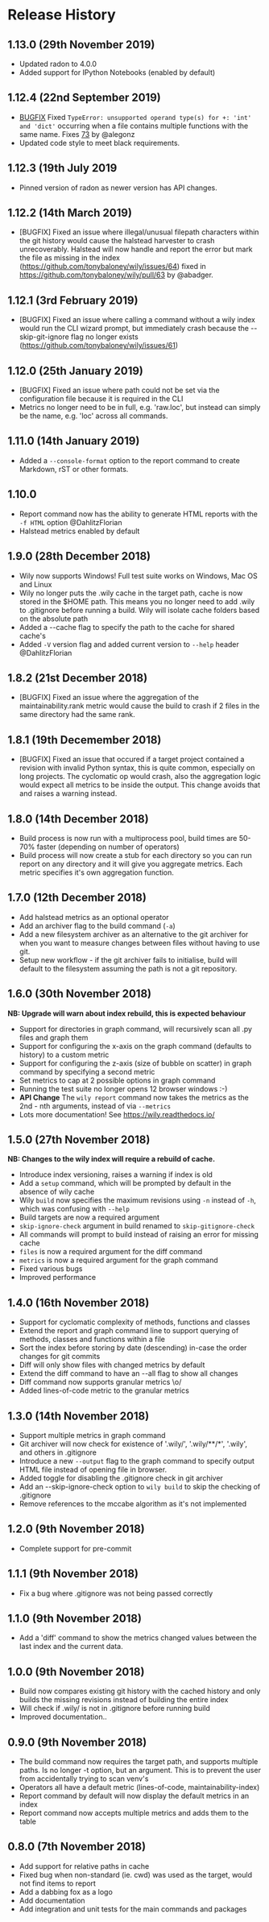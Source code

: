 # Release History

## 1.13.0 (29th November 2019)

* Updated radon to 4.0.0
* Added support for IPython Notebooks (enabled by default)

## 1.12.4 (22nd September 2019)

* [BUGFIX](https://github.com/tonybaloney/wily/issues/73) Fixed ``TypeError: unsupported operand type(s) for +: 'int' and 'dict'`` occurring when a file contains multiple functions with the same name.
  Fixes [73](https://github.com/tonybaloney/wily/issues/73) by @alegonz
* Updated code style to meet black requirements.

## 1.12.3 (19th July 2019

* Pinned version of radon as newer version has API changes.

## 1.12.2 (14th March 2019)

* [BUGFIX] Fixed an issue where illegal/unusual filepath characters within the git history would cause the halstead harvester to crash unrecoverably. Halstead will now handle and report the error but mark the file as missing in the index (https://github.com/tonybaloney/wily/issues/64) fixed in https://github.com/tonybaloney/wily/pull/63 by @abadger.

## 1.12.1 (3rd February 2019)

* [BUGFIX] Fixed an issue where calling a command without a wily index would run the CLI wizard prompt, but immediately crash because the --skip-git-ignore flag no longer exists (https://github.com/tonybaloney/wily/issues/61)

## 1.12.0 (25th January 2019)

* [BUGFIX] Fixed an issue where path could not be set via the configuration file because it is required in the CLI
* Metrics no longer need to be in full, e.g. 'raw.loc', but instead can simply be the name, e.g. 'loc' across all commands.

## 1.11.0 (14th January 2019)

* Added a `--console-format` option to the report command to create Markdown, rST or other formats.

## 1.10.0

* Report command now has the ability to generate HTML reports with the `-f HTML` option @DahlitzFlorian
* Halstead metrics enabled by default

## 1.9.0 (28th December 2018)

* Wily now supports Windows! Full test suite works on Windows, Mac OS and Linux
* Wily no longer puts the .wily cache in the target path, cache is now stored in the $HOME path. This means you no longer need to add .wily to .gitignore before running a build. Wily will isolate cache folders based on the absolute path
* Added a --cache flag to specify the path to the cache for shared cache's
* Added `-V` version flag and added current version to `--help` header @DahlitzFlorian

## 1.8.2 (21st December 2018)

* [BUGFIX] Fixed an issue where the aggregation of the maintainability.rank metric would cause the build to crash if 2 files in the same directory had the same rank. 

## 1.8.1 (19th Decemember 2018)

* [BUGFIX] Fixed an issue that occured if a target project contained a revision with invalid Python syntax, this is quite common, especially on long projects. The cyclomatic op would crash, also the aggregation logic would expect all metrics to be inside the output. This change avoids that and raises a warning instead.

## 1.8.0 (14th December 2018)

* Build process is now run with a multiprocess pool, build times are 50-70% faster (depending on number of operators)
* Build process will now create a stub for each directory so you can run report on any directory and it will give you aggregate metrics. Each metric specifies it's own aggregation function.

## 1.7.0 (12th December 2018)

* Add halstead metrics as an optional operator
* Add an archiver flag to the build command (`-a`)
* Add a new filesystem archiver as an alternative to the git archiver for when you want to measure changes between files without having to use git.
* Setup new workflow - if the git archiver fails to initialise, build will default to the filesystem assuming the path is not a git repository.

## 1.6.0 (30th November 2018)

**NB: Upgrade will warn about index rebuild, this is expected behaviour**

* Support for directories in graph command, will recursively scan all .py files and graph them
* Support for configuring the x-axis on the graph command (defaults to history) to a custom metric
* Support for configuring the z-axis (size of bubble on scatter) in graph command by specifying a second metric
* Set metrics to cap at 2 possible options in graph command
* Running the test suite no longer opens 12 browser windows :-)
* __API Change__ The `wily report` command now takes the metrics as the 2nd - nth arguments, instead of via ``--metrics``
* Lots more documentation! See https://wily.readthedocs.io/ 

## 1.5.0 (27th November 2018)

**NB: Changes to the wily index will require a rebuild of cache.**

* Introduce index versioning, raises a warning if index is old
* Add a `setup` command, which will be prompted by default in the absence of wily cache
* Wily `build` now specifies the maximum revisions using `-n` instead of `-h`, which was confusing with `--help`
* Build targets are now a required argument
* `skip-ignore-check` argument in build renamed to `skip-gitignore-check`
* All commands will prompt to build instead of raising an error for missing cache
* `files` is now a required argument for the diff command
* `metrics` is now a required argument for the graph command
* Fixed various bugs
* Improved performance

## 1.4.0 (16th November 2018)

* Support for cyclomatic complexity of methods, functions and classes
* Extend the report and graph command line to support querying of methods, classes and functions within a file
* Sort the index before storing by date (descending) in-case the order changes for git commits
* Diff will only show files with changed metrics by default
* Extend the diff command to have an --all flag to show all changes
* Diff command now supports granular metrics \o/
* Added lines-of-code metric to the granular metrics

## 1.3.0 (14th November 2018)

* Support multiple metrics in graph command
* Git archiver will now check for existence of '.wily/', '.wily/**/*', '.wily', and others in .gitignore
* Introduce a new `--output` flag to the graph command to specify output HTML file instead of opening file in browser.
* Added toggle for disabling the .gitignore check in git archiver
* Add an --skip-ignore-check option to `wily build` to skip the checking of .gitignore 
* Remove references to the mccabe algorithm as it's not implemented

## 1.2.0 (9th November 2018)

* Complete support for pre-commit

## 1.1.1 (9th November 2018)

* Fix a bug where .gitignore was not being passed correctly

## 1.1.0 (9th November 2018)

* Add a 'diff' command to show the metrics changed values between the last index and the current data.

## 1.0.0 (9th November 2018)

* Build now compares existing git history with the cached history and only builds the missing revisions instead of building the entire index
* Will check if .wily/ is not in .gitignore before running build
* Improved documentation..

## 0.9.0 (9th November 2018)


* The build command now requires the target path, and supports multiple paths. Is no longer -t option, but an argument. This is to prevent the user from accidentally trying to scan venv's
* Operators all have a default metric (lines-of-code, maintainability-index)
* Report command by default will now display the default metrics in an index
* Report command now accepts multiple metrics and adds them to the table

## 0.8.0 (7th November 2018)

* Add support for relative paths in cache
* Fixed bug when non-standard (ie. cwd) was used as the target, would not find items to report
* Add a dabbing fox as a logo
* Add documentation
* Add integration and unit tests for the main commands and packages
